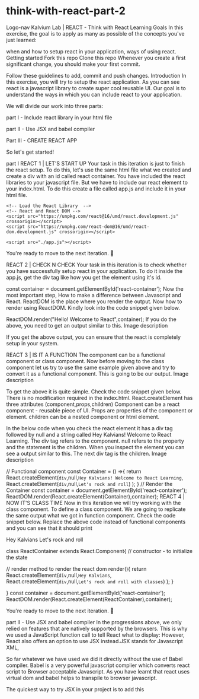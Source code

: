 # think-with-react-part-2
Logo-nav
Kalvium Lab | REACT - Think with React
Learning Goals
In this exercise, the goal is to apply as many as possible of the concepts you've just learned:

when and how to setup react in your application,
ways of using react.
Getting started
Fork this repo
Clone this repo
Whenever you create a first significant change, you should make your first commit.

Follow these guidelines to add, commit and push changes.
Introduction
In this exercise, you will try to setup the react application. As you can see react is a javascript library to create super cool reusable UI. Our goal is to understand the ways in which you can include react to your application.

We will divide our work into three parts:

part I - Include react library in your html file

part II - Use JSX and babel compiler

Part III - CREATE REACT APP

So let's get started!

part I
REACT 1 | LET'S START UP
Your task in this iteration is just to finish the react setup. To do this, let's use the same html file what we created and create a div with an id called react container. You have included the react libraries to your javascript file. But we have to include our react element to your index.html. To do this create a file called app.js and include it in your html file.

<body>
    <!-- Create a div to setup a react container -->
   <div id="react-container"></div>
 
    <!-- Load the React Library  -->
    <!-- React and React DOM -->
    <script src="https://unpkg.com/react@16/umd/react.development.js" crossorigin></script>
    <script src="https://unpkg.com/react-dom@16/umd/react-dom.development.js" crossorigin></script>
   
   <!-- Include the react element -->
    <script src="./app.js"></script>
</body>
You're ready to move to the next iteration. 🙌

REACT 2 | CHECK N CHECK
Your task in this iteration is to check whether you have successfully setup react in your application. To do it inside the app.js, get the div tag like how you get the element using it's id.

const container = document.getElementById('react-container');
Now the most important step, How to make a difference between Javascript and React. ReactDOM is the place where you render the output. Now how to render using ReactDOM. Kindly look into the code snippet given below.

ReactDOM.render("Hello! Welcome to React",container);
If you do the above, you need to get an output similar to this. Image description

If you get the above output, you can ensure that the react is completely setup in your system.

REACT 3 | IS IT A FUNCTION
The component can be a functional component or class component. Now before moving to the class component let us try to use the same example given above and try to convert it as a functional component. This is going to be our output. Image description

To get the above it is quite simple. Check the code snippet given below. There is no modification required in the index.html. React.createElement has three attributes (component,props,children) Component can be a react component - reusable piece of UI. Props are properties of the component or element. children can be a nested component or html element.

In the below code when you check the react element it has a div tag followed by null and a string called Hey Kalvians! Welcome to React Learning. The div tag refers to the component. null refers to the property and the statement is the children. When you inspect the element you can see a output similar to this. The next div tag is the children. Image description

// Functional component
const Container = () =>{
    return React.createElement(`div`,null,`Hey Kalvians! Welcome to React Learning`,
       React.createElement(`div`,null,`Let's rock and roll`)
       );
}
// Render the Container
const container = document.getElementById('react-container');
ReactDOM.render(React.createElement(Container),container);
REACT 4 | NOW IT'S CLASS TIME
Now in this iteration we will try working with the class component. To define a class component. We are going to replicate the same output what we got in function component. Check the code snippet below. Replace the above code instead of functional components and you can see that it should print

Hey Kalvians Let's rock and roll

class ReactContainer extends React.Component{
  // constructor - to initialize the state 

  // render method to render the react dom 
    render(){
        return React.createElement(`div`,null,`Hey Kalvians`,
        React.createElement(`div`,null,`Let's rock and roll with classes`)
        );
    }
  
}
const container = document.getElementById('react-container');
ReactDOM.render(React.createElement(ReactContainer),container);


You're ready to move to the next iteration. 🙌

part II - Use JSX and babel compiler
In the progressions above, we only relied on features that are natively supported by the browsers. This is why we used a JavaScript function call to tell React what to display: However, React also offers an option to use JSX instead.JSX stands for Javascript XML,

So far whatever we have used we did it directly without the use of Babel compiler. Babel is a very powerful javascript complier which converts react script to Browser acceptable Javascript. As you have learnt that react uses virtual dom and babel helps to transpile to browser javascript.

The quickest way to try JSX in your project is to add this <script> tag to your page:

    <!-- Include babel compiler -->
    <script src="https://unpkg.com/babel-standalone@6/babel.min.js"></script>
Now you can use JSX in any <script> tag by adding type="text/babel" attribute to it.

    class ReactContainer extends React.Component{
    // JSX tags
    // JSX there should be one parent element
      render(){
          return (
          <div>Hello! Welcome to Kalvium   
             <div>This is babel</div>
         </div> )
      };  
  }

const container = document.getElementById('react-container');
// Direclty pass the component to render
ReactDOM.render(<ReactContainer/>,container);    
Your output should look something like this:



Isn't the above one so easy. So instead of too many React.createElement you can use JSX which is super cool to use.

Part III - CREATE REACT APP
This is a project aimed at getting you up to speed with React in no time. It provides a ready-made React application starter, so you can dive into building your app without having to deal with Webpack and Babel configurations.

It provides out of the box:

I. A development server with hot reloading

II. Provides a testing environment with Jest

III. Allows to build the React app

IV. Ready for ES6+ syntax

V. Bundles all your JavaScript and assets

VI. Comes with CSS autoprefixer, SASS and CSS Modules support

When you run npm create vite@latest <app-name>, npm is going to download the most recent release, run it, and then remove it from your system. This is great because you will never have an outdated version on your system, and every time you run it, you’re getting the latest and greatest code available.

To create the app :

npm create vite@latest <your-react-app-name>
Then choose react framework and then javascript option and enter.

To run it open the console and go to the application directory

cd your-react-app-name 
, and just type

npm run dev 
Your task is to display hello Kalvium --> using this method.

How to submit
For each part - create a new repository and share your GitHub links as instructed in assignment.

Summary
In this exercise, you've learnt various ways of setting up react in your system. If you managed to do it, good job! 🏆

This concludes the React setup. We are proud of you!

Happy Coding ❤️!
